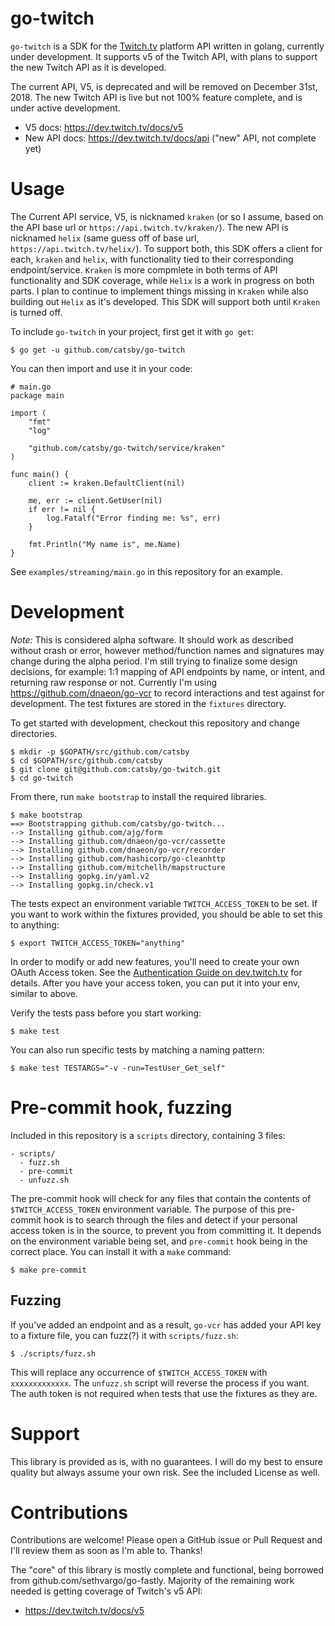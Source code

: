 # go-twitch

`go-twitch` is a SDK for the [Twitch.tv](https://twitch.tv) platform API written
in golang, currently under development. It supports v5 of the Twitch API, with
plans to support the new Twitch API as it is developed.

The current API, V5, is deprecated and will be removed on December 31st, 2018.
The new Twitch API is live but not 100% feature complete, and is under active
development. 

- V5 docs: https://dev.twitch.tv/docs/v5
- New API docs: https://dev.twitch.tv/docs/api ("new" API, not complete yet)

# Usage 

The Current API service, V5, is nicknamed `kraken` (or so I assume, based on the API base url
or `https://api.twitch.tv/kraken/`). The new API is nicknamed `helix` (same
guess off of base url, `https://api.twitch.tv/helix/`). To support both, this
SDK offers a client for each, `kraken` and `helix`, with functionality tied to
their corresponding endpoint/service. `Kraken` is more compmlete in both terms
of API functionality and SDK coverage, while `Helix` is a work in progress on
both parts. I plan to continue to implement things missing in `Kraken` while
also building out `Helix` as it's developed. This SDK will support both until
`Kraken` is turned off.

To include `go-twitch` in your project, first get it with `go get`:

    $ go get -u github.com/catsby/go-twitch

You can then import and use it in your code:

    # main.go
    package main
    
    import (
    	"fmt"
    	"log"
    
    	"github.com/catsby/go-twitch/service/kraken"
    )
    
    func main() {
    	client := kraken.DefaultClient(nil)
    
    	me, err := client.GetUser(nil)
    	if err != nil {
    		log.Fatalf("Error finding me: %s", err)
    	}
    
    	fmt.Println("My name is", me.Name)
    }

See `examples/streaming/main.go` in this repository for an example.

# Development

*Note:* This is considered alpha software. It should work as described without
crash or error, however method/function names and signatures may change during
the alpha period.  I'm still trying to finalize some design decisions, for
example: 1:1 mapping of API endpoints by name, or intent, and returning raw
response or not. Currently I'm using https://github.com/dnaeon/go-vcr to record
interactions and test against for development. The test fixtures are stored in
the `fixtures` directory. 

To get started with development, checkout this repository and change
directories.

    $ mkdir -p $GOPATH/src/github.com/catsby
    $ cd $GOPATH/src/github.com/catsby
    $ git clone git@github.com:catsby/go-twitch.git
    $ cd go-twitch

From there, run `make bootstrap` to install the required libraries.

    $ make bootstrap
    ==> Bootstrapping github.com/catsby/go-twitch...
    --> Installing github.com/ajg/form
    --> Installing github.com/dnaeon/go-vcr/cassette
    --> Installing github.com/dnaeon/go-vcr/recorder
    --> Installing github.com/hashicorp/go-cleanhttp
    --> Installing github.com/mitchellh/mapstructure
    --> Installing gopkg.in/yaml.v2
    --> Installing gopkg.in/check.v1


The tests expect an environment variable `TWITCH_ACCESS_TOKEN` to be set. If you
want to work within the fixtures provided, you should be able to set this to
anything:

    $ export TWITCH_ACCESS_TOKEN="anything"

In order to modify or add new features, you'll need to create your own OAuth
Access token. See the [Authentication Guide on
dev.twitch.tv](https://dev.twitch.tv/docs/v5/guides/authentication) for details.
After you have your access token, you can put it into your env, similar to
above.

Verify the tests pass before you start working:

    $ make test

You can also run specific tests by matching a naming pattern:

    $ make test TESTARGS="-v -run=TestUser_Get_self"


# Pre-commit hook, fuzzing

Included in this repository is a `scripts` directory, containing 3 files:

    - scripts/
      - fuzz.sh
      - pre-commit
      - unfuzz.sh

The pre-commit hook will check for any files that contain the contents of
`$TWITCH_ACCESS_TOKEN` environment variable. The purpose of this pre-commit hook
is to search through the files and detect if your personal access token is in
the source, to prevent you from committing it. It depends on the environment
variable being set, and `pre-commit` hook being in the correct place. You can
install it with a `make` command:

    $ make pre-commit

## Fuzzing

If you've added an endpoint and as a result, `go-vcr` has added your API key to
a fixture file, you can fuzz(?) it with `scripts/fuzz.sh`:

    $ ./scripts/fuzz.sh

This will replace any occurrence of `$TWITCH_ACCESS_TOKEN` with `xxxxxxxxxxxxx`.
The `unfuzz.sh` script will reverse the process if you want. The auth token is
not required when tests that use the fixtures as they are.

# Support

This library is provided as is, with no guarantees. I will do my best to ensure
quality but always assume your own risk. See the included License as well.

# Contributions

Contributions are welcome! Please open a GitHub issue or Pull Request and I'll
review them as soon as I'm able to. Thanks!

The "core" of this library is mostly complete and functional, being borrowed
from github.com/sethvargo/go-fastly. Majority of the remaining work needed is
getting coverage of Twitch's v5 API:

- https://dev.twitch.tv/docs/v5
